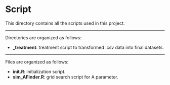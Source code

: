 # Script

This directory contains all the scripts used in this project.

---

Directories are organized as follows:

- **_treatment**: treatment script to transformed .csv data into final datasets.

---

Files are organized as follows:

- **init.R**: initialization script.
- **sim_AFinder.R**: grid search script for A parameter.